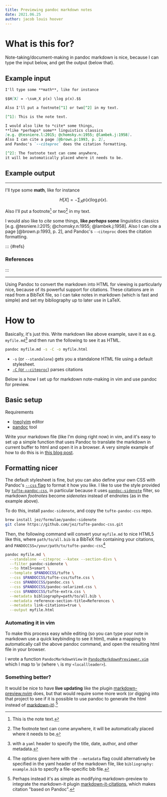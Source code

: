 ```yaml
---
title: Previewing pandoc markdown notes
date: 2021.06.25
author: jacob louis hoover
---
```


# What is this for?

Note-taking/document-making in pandoc markdown is nice, because I can type the input below, and get the output (below that).

## Example input

```markdown
I'll type some **math**, like for instance

$$H[X] = -\sum_X p(x) \log p(x).$$

Also I'll put a footnote[^1] or two[^2] in my text.

[^1]: This is the note text.

I would also like to *cite* some things,
**like *perhaps* some** linguistics classics
[e.g. @tesniere.l:2015; @chomsky.n:1955; @lambek.j:1958].
Also I can cite a page [@brown.p:1993, p. 2],
and Pandoc's `--citeproc` does the citation formatting.

[^2]: The footnote text can come anywhere,
it will be automatically placed where it needs to be.
```

## Example output

---

I'll type some **math**, like for instance

$$H[X] = -\sum_X p(x) \log p(x).$$

Also I'll put a footnote[^1] or two[^2] in my text.

[^1]: This is the note text.

I would also like to *cite* some things,
**like *perhaps* some** linguistics classics
[e.g. @tesniere.l:2015; @chomsky.n:1955; @lambek.j:1958].
Also I can cite a page [@brown.p:1993, p. 2],
and Pandoc's `--citeproc` does the citation formatting.

[^2]: The footnote text can come anywhere,
it will be automatically placed where it needs to be.

::: {#refs}
### References
:::

---


Using Pandoc to convert the markdown into HTML for viewing is particularly nice, because of its powerful support for citations.  These citations are in read from a BibTeX file, so I can take notes in markdown (which is fast and simple) and set my bibliography up to later use in LaTeX.


# How to

Basically, it's just this.  Write markdown like above example, save it as e.g. `myfile.md`[^yaml-header] and then run the following to see it as HTML.
```zsh
pandoc myfile.md -s -C -o myfile.html
```

- `-s` (or `--standalone`) gets you a standalone HTML file using a default stylesheet.
- [`-C` (or `--citeproc`)](https://pandoc.org/MANUAL.html#citations) parses citations

Below is a how I set up for markdown note-making in vim and use pandoc for preview.

[^yaml-header]: with a `yaml` header to specify the title, date, author, and other metadata.

## Basic setup

Requirements

- ([neo](https://neovim.io/))[vim](https://www.vim.org/) editor
- [pandoc](https://pandoc.org/index.html) tool

Write your markdown file (like I'm doing right now) in vim, and it's easy to set up a simple function that uses Pandoc to translate the markdown in current buffer to html and open it in a browser.
A very simple example of how to do this is in [this blog post](http://subhadig.net/preview-markdown-files-from-vim-the-easy-way.html).


## Formatting nicer

The default stylesheet is fine, but you can also define your own CSS with Pandoc's [`--css` flag](https://pandoc.org/MANUAL.html#option--css) to format it how you like. I like to use the style provided by [`tufte-pandoc-css`](https://github.com/jez/tufte-pandoc-css), in particular because it uses [`pandoc-sidenote`](https://github.com/jez/pandoc-sidenote) filter, so markdown _footnotes_ become _sidenotes_ instead of endnotes (as in the example above).

To do this, install `pandoc-sidenote`, and copy the `tufte-pandoc-css` repo.

```bash
brew install jez/formulae/pandoc-sidenote
git clone https://github.com/jez/tufte-pandoc-css.git
```

Then, the following command will convert your `myfile.md` to nice HTML5 like this, where `path/to/all.bib` is a BibTeX file containing your citations, and `PANDOCCSS=/your/path/to/tufte-pandoc-css`[^metadata]

```bash
pandoc myfile.md \
  --standalone --citeproc --katex --section-divs \
  --filter pandoc-sidenote \
  --to html5+smart \
  --template $PANDOCCSS/tufte \
  --css $PANDOCCSS/tufte-css/tufte.css \
  --css $PANDOCCSS/pandoc.css \
  --css $PANDOCCSS/pandoc-solarized.css \
  --css $PANDOCCSS/tufte-extra.css \
  --metadata bibliography=path/to/all.bib \
  --metadata reference-section-title=References \
  --metadata link-citations=true \
  --output myfile.html
```

[^metadata]: The options given here with the `--metadata` flag could alternatively be specified in the yaml header of the markdown file, like `bibliography: example.bib` to specify a file-specific bib file.

### Automating it in vim

To make this process easy while editing (so you can type your note in markdown use a quick keybinding to see it html), make a mapping to automatically call the above pandoc command, and open the resulting html file in your browser.

I wrote a function `PandocMarkdownView` in [`PandocMarkdownPreviewer.vim`](/Users/j/.config/nvim/plugin/PandocMarkdownPreviewer.vim) which I map to <key>\\</key><key>v</key> (where `\` is my `<locallleader>`).


### Something better?

It would be nice to have **live updating** like the plugin [markdown-preview.nvim](https://github.com/iamcco/markdown-preview.nvim) does, but that would require some more work (or digging into that project to see if it is possible to use pandoc to generate the html instead of [markdown-it](https://github.com/markdown-it/markdown-it)).[^mdit-cites]

[^mdit-cites]: Perhaps instead it's as simple as modifying markdown-preview to integrate the markdown-it plugin [markdown-it-citations](https://github.com/martinring/markdown-it-citations), which makes citation "based on Pandoc".
